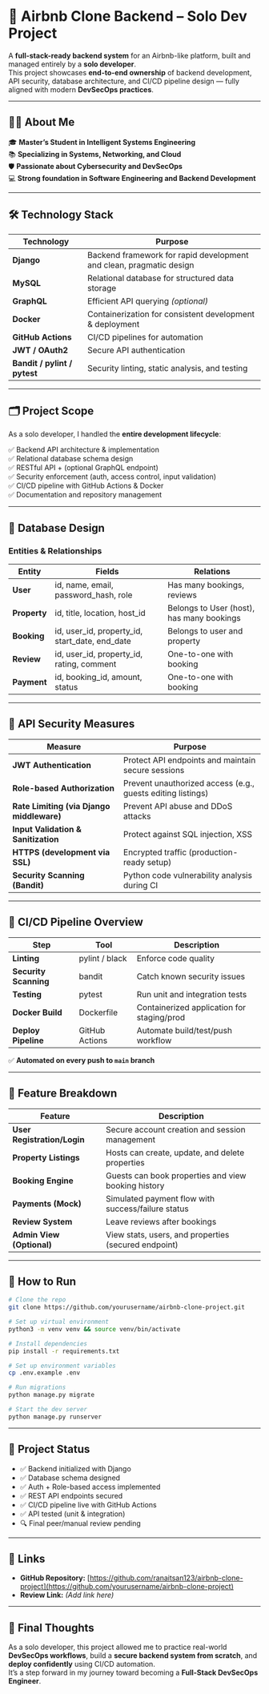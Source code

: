 # 🏡 Airbnb Clone Backend – Solo Dev Project

A **full-stack-ready backend system** for an Airbnb-like platform, built and managed entirely by a **solo developer**.  
This project showcases **end-to-end ownership** of backend development, API security, database architecture, and CI/CD pipeline design — fully aligned with modern **DevSecOps practices**.

---

## 🙋‍♂️ About Me

🎓 **Master’s Student in Intelligent Systems Engineering**  
📚 **Specializing in Systems, Networking, and Cloud**  
🛡️ **Passionate about Cybersecurity and DevSecOps**  
💻 **Strong foundation in Software Engineering and Backend Development**

---

## 🛠️ Technology Stack

| Technology | Purpose |
|-------------|----------|
| **Django** | Backend framework for rapid development and clean, pragmatic design |
| **MySQL** | Relational database for structured data storage |
| **GraphQL** | Efficient API querying *(optional)* |
| **Docker** | Containerization for consistent development & deployment |
| **GitHub Actions** | CI/CD pipelines for automation |
| **JWT / OAuth2** | Secure API authentication |
| **Bandit / pylint / pytest** | Security linting, static analysis, and testing |

---

## 🗂️ Project Scope

As a solo developer, I handled the **entire development lifecycle**:

✅ Backend API architecture & implementation  
✅ Relational database schema design  
✅ RESTful API + (optional GraphQL endpoint)  
✅ Security enforcement (auth, access control, input validation)  
✅ CI/CD pipeline with GitHub Actions & Docker  
✅ Documentation and repository management  

---

## 📐 Database Design

### Entities & Relationships

| Entity | Fields | Relations |
|---------|---------|------------|
| **User** | id, name, email, password_hash, role | Has many bookings, reviews |
| **Property** | id, title, location, host_id | Belongs to User (host), has many bookings |
| **Booking** | id, user_id, property_id, start_date, end_date | Belongs to user and property |
| **Review** | id, user_id, property_id, rating, comment | One-to-one with booking |
| **Payment** | id, booking_id, amount, status | One-to-one with booking |

---

## 🔐 API Security Measures

| Measure | Purpose |
|----------|----------|
| **JWT Authentication** | Protect API endpoints and maintain secure sessions |
| **Role-based Authorization** | Prevent unauthorized access (e.g., guests editing listings) |
| **Rate Limiting (via Django middleware)** | Prevent API abuse and DDoS attacks |
| **Input Validation & Sanitization** | Protect against SQL injection, XSS |
| **HTTPS (development via SSL)** | Encrypted traffic (production-ready setup) |
| **Security Scanning (Bandit)** | Python code vulnerability analysis during CI |

---

## 🔄 CI/CD Pipeline Overview

| Step | Tool | Description |
|------|------|-------------|
| **Linting** | pylint / black | Enforce code quality |
| **Security Scanning** | bandit | Catch known security issues |
| **Testing** | pytest | Run unit and integration tests |
| **Docker Build** | Dockerfile | Containerized application for staging/prod |
| **Deploy Pipeline** | GitHub Actions | Automate build/test/push workflow |

✅ **Automated on every push to `main` branch**

---

## 🌟 Feature Breakdown

| Feature | Description |
|----------|-------------|
| **User Registration/Login** | Secure account creation and session management |
| **Property Listings** | Hosts can create, update, and delete properties |
| **Booking Engine** | Guests can book properties and view booking history |
| **Payments (Mock)** | Simulated payment flow with success/failure status |
| **Review System** | Leave reviews after bookings |
| **Admin View (Optional)** | View stats, users, and properties (secured endpoint) |

---

## 🚀 How to Run

```bash
# Clone the repo
git clone https://github.com/yourusername/airbnb-clone-project.git

# Set up virtual environment
python3 -m venv venv && source venv/bin/activate

# Install dependencies
pip install -r requirements.txt

# Set up environment variables
cp .env.example .env

# Run migrations
python manage.py migrate

# Start the dev server
python manage.py runserver
```

---

## 📌 Project Status

- ✅ Backend initialized with Django  
- ✅ Database schema designed  
- ✅ Auth + Role-based access implemented  
- ✅ REST API endpoints secured  
- ✅ CI/CD pipeline live with GitHub Actions  
- ✅ API tested (unit & integration)  
- 🔍 Final peer/manual review pending  

---

## 🔗 Links

- **GitHub Repository:** [https://github.com/ranaitsan123/airbnb-clone-project](https://github.com/yourusername/airbnb-clone-project)  
- **Review Link:** _(Add link here)_

---

## 🧠 Final Thoughts

As a solo developer, this project allowed me to practice real-world **DevSecOps workflows**, build a **secure backend system from scratch**, and **deploy confidently** using CI/CD automation.  
It’s a step forward in my journey toward becoming a **Full-Stack DevSecOps Engineer**.
